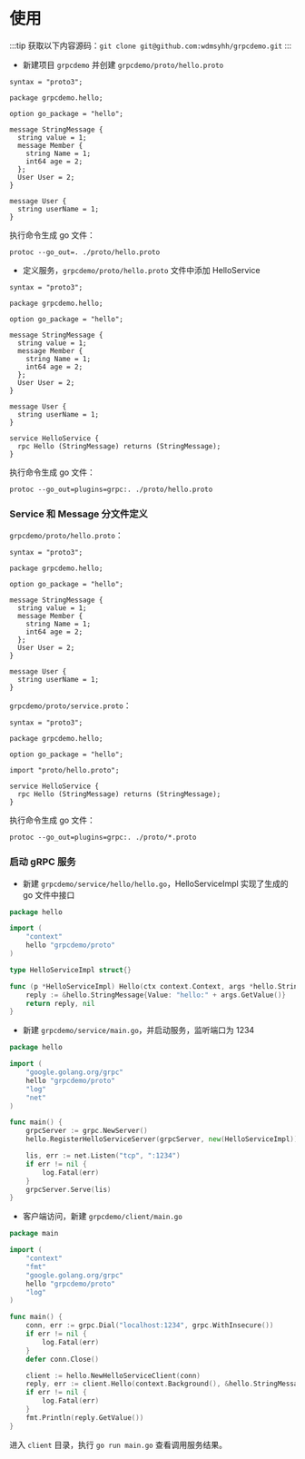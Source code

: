 # 使用

:::tip
获取以下内容源码：`git clone git@github.com:wdmsyhh/grpcdemo.git`
:::

- 新建项目 `grpcdemo` 并创建 `grpcdemo/proto/hello.proto`

```shell
syntax = "proto3";

package grpcdemo.hello;

option go_package = "hello";

message StringMessage {
  string value = 1;
  message Member {
    string Name = 1;
    int64 age = 2;
  };
  User User = 2;
}

message User {
  string userName = 1;
}
```

执行命令生成 go 文件：
```shell
protoc --go_out=. ./proto/hello.proto
```

- 定义服务，`grpcdemo/proto/hello.proto` 文件中添加 HelloService

```shell
syntax = "proto3";

package grpcdemo.hello;

option go_package = "hello";

message StringMessage {
  string value = 1;
  message Member {
    string Name = 1;
    int64 age = 2;
  };
  User User = 2;
}

message User {
  string userName = 1;
}

service HelloService {
  rpc Hello (StringMessage) returns (StringMessage);
}
```

执行命令生成 go 文件：
```shell
protoc --go_out=plugins=grpc:. ./proto/hello.proto
```

### Service 和 Message 分文件定义

`grpcdemo/proto/hello.proto`：

```shell
syntax = "proto3";

package grpcdemo.hello;

option go_package = "hello";

message StringMessage {
  string value = 1;
  message Member {
    string Name = 1;
    int64 age = 2;
  };
  User User = 2;
}

message User {
  string userName = 1;
}
```

`grpcdemo/proto/service.proto`：

```shell
syntax = "proto3";

package grpcdemo.hello;

option go_package = "hello";

import "proto/hello.proto";

service HelloService {
  rpc Hello (StringMessage) returns (StringMessage);
}
```


执行命令生成 go 文件：
```shell
protoc --go_out=plugins=grpc:. ./proto/*.proto
```

### 启动 gRPC 服务

- 新建 `grpcdemo/service/hello/hello.go`，HelloServiceImpl 实现了生成的 go 文件中接口

```go
package hello

import (
	"context"
	hello "grpcdemo/proto"
)

type HelloServiceImpl struct{}

func (p *HelloServiceImpl) Hello(ctx context.Context, args *hello.StringMessage) (*hello.StringMessage, error) {
	reply := &hello.StringMessage{Value: "hello:" + args.GetValue()}
	return reply, nil
}
```

- 新建 `grpcdemo/service/main.go`，并启动服务，监听端口为 1234

```go
package hello

import (
	"google.golang.org/grpc"
	hello "grpcdemo/proto"
	"log"
	"net"
)

func main() {
	grpcServer := grpc.NewServer()
	hello.RegisterHelloServiceServer(grpcServer, new(HelloServiceImpl))

	lis, err := net.Listen("tcp", ":1234")
	if err != nil {
		log.Fatal(err)
	}
	grpcServer.Serve(lis)
}
```

- 客户端访问，新建 `grpcdemo/client/main.go`

```go
package main

import (
	"context"
	"fmt"
	"google.golang.org/grpc"
	hello "grpcdemo/proto"
	"log"
)

func main() {
	conn, err := grpc.Dial("localhost:1234", grpc.WithInsecure())
	if err != nil {
		log.Fatal(err)
	}
	defer conn.Close()

	client := hello.NewHelloServiceClient(conn)
	reply, err := client.Hello(context.Background(), &hello.StringMessage{Value: "hello"})
	if err != nil {
		log.Fatal(err)
	}
	fmt.Println(reply.GetValue())
}
```

进入 `client` 目录，执行 `go run main.go` 查看调用服务结果。
